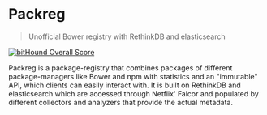 # Packreg
> Unofficial Bower registry with RethinkDB and elasticsearch   

[![bitHound Overall Score](https://www.bithound.io/github/packreg/packreg-registry/badges/score.svg)](https://www.bithound.io/github/packreg/packreg-registry)   

Packreg is a package-registry that combines packages of different package-managers like Bower and npm with statistics and an "immutable" API, which clients can easily interact with. It is built on RethinkDB and elasticsearch which are accessed through Netflix' Falcor and populated by different collectors and analyzers that provide the actual metadata.
